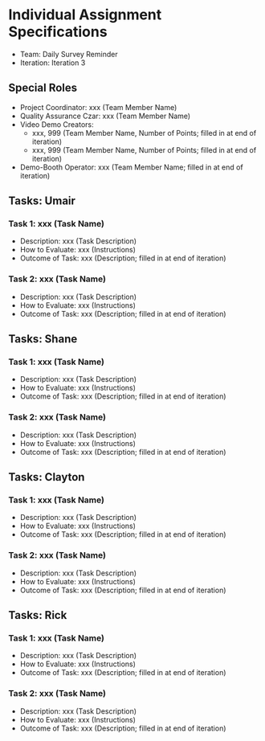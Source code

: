 # Individual Assignment Specifications

- Team:  Daily Survey Reminder
- Iteration: Iteration 3

## Special Roles

- Project Coordinator: xxx (Team Member Name)
- Quality Assurance Czar: xxx (Team Member Name)
- Video Demo Creators:
  - xxx, 999 (Team Member Name, Number of Points; filled in at end of iteration)
  - xxx, 999 (Team Member Name, Number of Points; filled in at end of iteration)
- Demo-Booth Operator: xxx (Team Member Name; filled in at end of iteration)

## Tasks: Umair

### Task 1: xxx (Task Name)
- Description: xxx (Task Description)
- How to Evaluate: xxx (Instructions)
- Outcome of Task: xxx (Description; filled in at end of iteration)

### Task 2: xxx (Task Name)
- Description: xxx (Task Description)
- How to Evaluate: xxx (Instructions)
- Outcome of Task: xxx (Description; filled in at end of iteration)


## Tasks: Shane

### Task 1: xxx (Task Name)
- Description: xxx (Task Description)
- How to Evaluate: xxx (Instructions)
- Outcome of Task: xxx (Description; filled in at end of iteration)

### Task 2: xxx (Task Name)
- Description: xxx (Task Description)
- How to Evaluate: xxx (Instructions)
- Outcome of Task: xxx (Description; filled in at end of iteration)


## Tasks: Clayton

### Task 1: xxx (Task Name)
- Description: xxx (Task Description)
- How to Evaluate: xxx (Instructions)
- Outcome of Task: xxx (Description; filled in at end of iteration)

### Task 2: xxx (Task Name)
- Description: xxx (Task Description)
- How to Evaluate: xxx (Instructions)
- Outcome of Task: xxx (Description; filled in at end of iteration)


## Tasks: Rick

### Task 1: xxx (Task Name)
- Description: xxx (Task Description)
- How to Evaluate: xxx (Instructions)
- Outcome of Task: xxx (Description; filled in at end of iteration)

### Task 2: xxx (Task Name)
- Description: xxx (Task Description)
- How to Evaluate: xxx (Instructions)
- Outcome of Task: xxx (Description; filled in at end of iteration)
